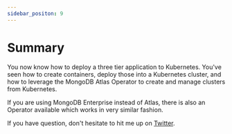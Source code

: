 ```yaml
---
sidebar_positon: 9
---
```


# Summary
You now know how to deploy a three tier application to Kubernetes. You've seen how to create containers, deploy those into a Kubernetes cluster, and how to leverage the MongoDB Atlas Operator to create and manage clusters from Kubernetes. 

If you are using MongoDB Enterprise instead of Atlas, there is also an Operator available which works in very similar fashion.

If you have question, don't hesitate to hit me up on [Twitter](https://twitter.com/joel__lord).